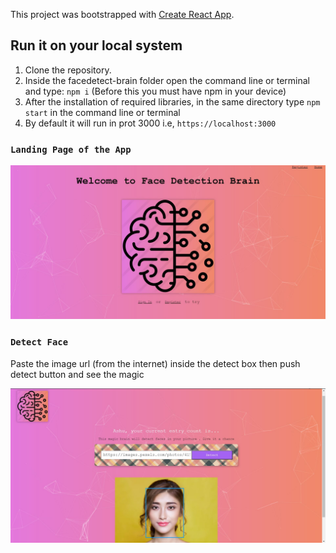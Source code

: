 This project was bootstrapped with [Create React App](https://github.com/facebook/create-react-app).

## Run it on your local system

1. Clone the repository. 
2. Inside the facedetect-brain folder open the command line or terminal and type: `npm i` (Before this you must have npm in your device)
3. After the installation of required libraries, in the same directory type `npm start` in the command line or terminal 
4. By default it will run in prot 3000 i.e, `https://localhost:3000`

### `Landing Page of the App`

![](Snips/Capture.JPG)

### `Detect Face`

Paste the image url (from the internet) inside the detect box then push detect button and see the magic

![](Snips/Capture1.JPG)
